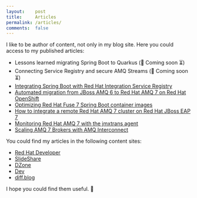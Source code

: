 ```yaml
---
layout:    post
title:     Articles
permalink: /articles/
comments:  false
---
```


I like to be author of content, not only in my blog site. Here you could
access to my published articles:

* Lessons learned migrating Spring Boot to Quarkus (:loudspeaker: Coming soon :hourglass_flowing_sand:)
* Connecting Service Registry and secure AMQ Streams (:loudspeaker: Coming soon :hourglass_flowing_sand:)
* [Integrating Spring Boot with Red Hat Integration Service Registry](https://developers.redhat.com/blog/2021/02/15/integrating-spring-boot-with-red-hat-integration-service-registry/)
* [Automated migration from JBoss AMQ 6 to Red Hat AMQ 7 on Red Hat OpenShift](https://developers.redhat.com/blog/2019/05/01/automated-migration-from-jboss-a-mq-6-to-red-hat-amq-7-on-red-hat-openshift/)
* [Optimizing Red Hat Fuse 7 Spring Boot container images](https://developers.redhat.com/blog/2019/04/26/optimizing-red-hat-fuse-7-spring-boot-container-images/)
* [How to integrate a remote Red Hat AMQ 7 cluster on Red Hat JBoss EAP 7](https://developers.redhat.com/blog/2018/12/06/how-to-integrate-a-remote-red-hat-amq-7-cluster-on-red-hat-jboss-eap-7/)
* [Monitoring Red Hat AMQ 7 with the jmxtrans agent](https://developers.redhat.com/blog/2018/06/06/monitoring-red-hat-amq-7-with-the-jmxtrans-agent/)
* [Scaling AMQ 7 Brokers with AMQ Interconnect](https://developers.redhat.com/blog/2018/05/17/scaling-amq-7-brokers-with-amq-interconnect/)

You could find my articles in the following content sites:

* [Red Hat Developer](https://developers.redhat.com/blog/author/rmartin/)
* [SlideShare](https://www2.slideshare.net/jromanmartin/presentations)
* [DZone](https://dzone.com/users/4490698/jromanmartin.html)
* [Dev](https://dev.to/rmarting)
* [diff.blog](https://diff.blog/rmarting/)

I hope you could find them useful. :muscle:
